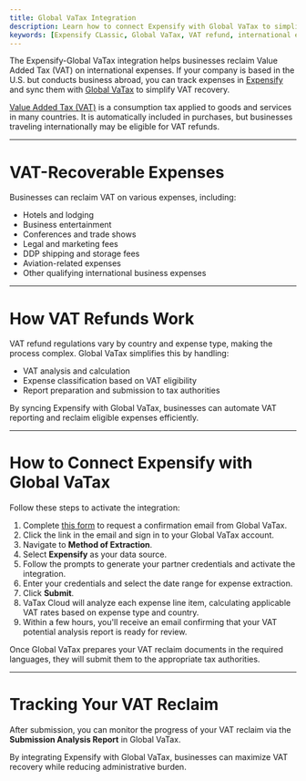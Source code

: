```yaml
---
title: Global VaTax Integration
description: Learn how to connect Expensify with Global VaTax to simplify international VAT refunds for your business expenses.
keywords: [Expensify CLassic, Global VaTax, VAT refund, international expenses, tax compliance]
---
```


<div id="expensify-classic" markdown="1">

The Expensify-Global VaTax integration helps businesses reclaim Value Added Tax (VAT) on international expenses. If your company is based in the U.S. but conducts business abroad, you can track expenses in [Expensify](https://use.expensify.com/expense-management) and sync them with [Global VaTax](https://globalvatax.com/) to simplify VAT recovery.

[Value Added Tax (VAT)](https://www.investopedia.com/terms/v/valueaddedtax.asp#:~:text=Value%2Dadded%20tax%20(VAT)%20is%20a%20flat%20tax%20levied,different%20parties%20to%20a%20transaction.) is a consumption tax applied to goods and services in many countries. It is automatically included in purchases, but businesses traveling internationally may be eligible for VAT refunds.

---

# VAT-Recoverable Expenses

Businesses can reclaim VAT on various expenses, including:

- Hotels and lodging  
- Business entertainment  
- Conferences and trade shows  
- Legal and marketing fees  
- DDP shipping and storage fees  
- Aviation-related expenses  
- Other qualifying international business expenses  

---

# How VAT Refunds Work

VAT refund regulations vary by country and expense type, making the process complex. Global VaTax simplifies this by handling:

- VAT analysis and calculation  
- Expense classification based on VAT eligibility  
- Report preparation and submission to tax authorities  

By syncing Expensify with Global VaTax, businesses can automate VAT reporting and reclaim eligible expenses efficiently.

---

# How to Connect Expensify with Global VaTax

Follow these steps to activate the integration:

1. Complete [this form](https://www.vataxcloud.com/expensify/signup) to request a confirmation email from Global VaTax.
2. Click the link in the email and sign in to your Global VaTax account.
3. Navigate to **Method of Extraction**.
4. Select **Expensify** as your data source.
5. Follow the prompts to generate your partner credentials and activate the integration.
6. Enter your credentials and select the date range for expense extraction.
7. Click **Submit**.
8. VaTax Cloud will analyze each expense line item, calculating applicable VAT rates based on expense type and country.
9. Within a few hours, you'll receive an email confirming that your VAT potential analysis report is ready for review.

Once Global VaTax prepares your VAT reclaim documents in the required languages, they will submit them to the appropriate tax authorities.

---

# Tracking Your VAT Reclaim

After submission, you can monitor the progress of your VAT reclaim via the **Submission Analysis Report** in Global VaTax.

By integrating Expensify with Global VaTax, businesses can maximize VAT recovery while reducing administrative burden.

</div>
